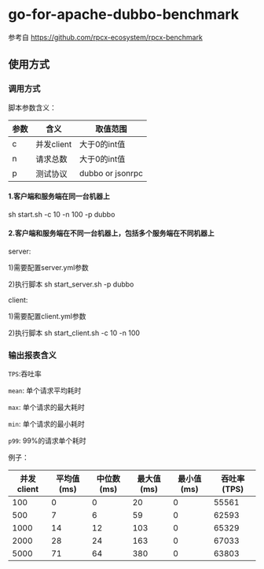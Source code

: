 # go-for-apache-dubbo-benchmark

参考自 https://github.com/rpcx-ecosystem/rpcx-benchmark

## 使用方式

### 调用方式

脚本参数含义：

参数|含义|取值范围
-------------|-------------|-------------
c|并发client|大于0的int值
n|请求总数|大于0的int值
p|测试协议|dubbo or jsonrpc

#### 1.客户端和服务端在同一台机器上

sh start.sh -c 10 -n 100 -p dubbo

#### 2.客户端和服务端在不同一台机器上，包括多个服务端在不同机器上

server: 

1)需要配置server.yml参数

2)执行脚本 sh start_server.sh  -p dubbo

client: 

1)需要配置client.yml参数

2)执行脚本 sh start_client.sh  -c 10 -n 100



### 输出报表含义

`TPS`:吞吐率

`mean`: 单个请求平均耗时

`max`: 单个请求的最大耗时

`min`: 单个请求的最小耗时

`p99`: 99%的请求单个耗时


例子：

并发client|平均值(ms)|中位数(ms)|最大值(ms)|最小值(ms)|吞吐率(TPS)
-------------|-------------|-------------|-------------|-------------|-------------
100|0|0|20|0|55561
500|7|6|59|0|62593
1000|14|12|103|0|65329
2000|28|24|163|0|67033
5000|71|64|380|0|63803